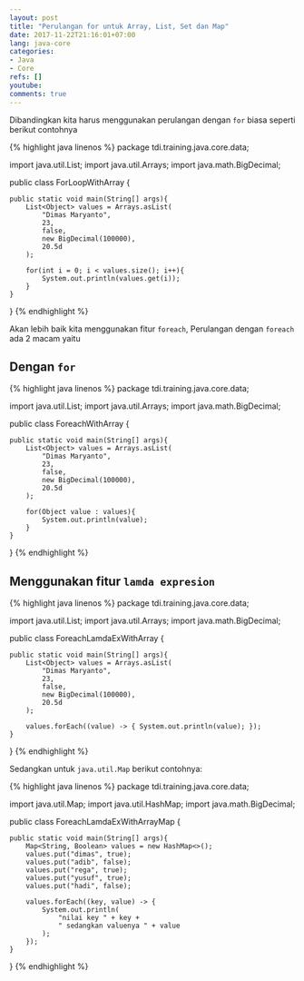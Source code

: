 ```yaml
---
layout: post
title: "Perulangan for untuk Array, List, Set dan Map"
date: 2017-11-22T21:16:01+07:00
lang: java-core
categories:
- Java
- Core
refs: []
youtube: 
comments: true
---
```


Dibandingkan kita harus menggunakan perulangan dengan `for` biasa seperti berikut contohnya

{% highlight java linenos %}
package tdi.training.java.core.data;

import java.util.List;
import java.util.Arrays;
import java.math.BigDecimal;

public class ForLoopWithArray {

    public static void main(String[] args){
        List<Object> values = Arrays.asList(
            "Dimas Maryanto", 
            23, 
            false, 
            new BigDecimal(100000), 
            20.5d
        );

        for(int i = 0; i < values.size(); i++){
            System.out.println(values.get(i));
        }
    }
}
{% endhighlight %}

Akan lebih baik kita menggunakan fitur `foreach`, Perulangan dengan `foreach` ada 2 macam yaitu 

## Dengan `for`

{% highlight java linenos %}
package tdi.training.java.core.data;

import java.util.List;
import java.util.Arrays;
import java.math.BigDecimal;

public class ForeachWithArray {

    public static void main(String[] args){
        List<Object> values = Arrays.asList(
            "Dimas Maryanto", 
            23, 
            false, 
            new BigDecimal(100000), 
            20.5d
        );

        for(Object value : values){
            System.out.println(value);
        }
    }
}
{% endhighlight %}

## Menggunakan fitur `lamda expresion`

{% highlight java linenos %}
package tdi.training.java.core.data;

import java.util.List;
import java.util.Arrays;
import java.math.BigDecimal;

public class ForeachLamdaExWithArray {

    public static void main(String[] args){
        List<Object> values = Arrays.asList(
            "Dimas Maryanto", 
            23, 
            false, 
            new BigDecimal(100000), 
            20.5d
        );

        values.forEach((value) -> { System.out.println(value); });
    }
}
{% endhighlight %}

Sedangkan untuk `java.util.Map` berikut contohnya:

{% highlight java linenos %}
package tdi.training.java.core.data;

import java.util.Map;
import java.util.HashMap;
import java.math.BigDecimal;

public class ForeachLamdaExWithArrayMap {

    public static void main(String[] args){
        Map<String, Boolean> values = new HashMap<>();
        values.put("dimas", true);
        values.put("adib", false);
        values.put("rega", true);
        values.put("yusuf", true); 
        values.put("hadi", false);

        values.forEach((key, value) -> { 
            System.out.println(
                "nilai key " + key + 
                " sedangkan valuenya " + value
            ); 
        });
    }
}
{% endhighlight %}